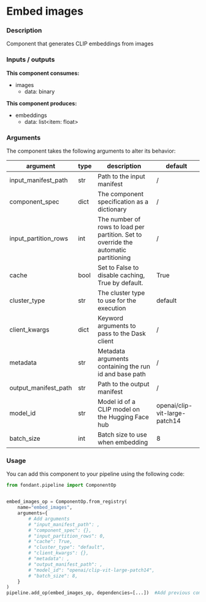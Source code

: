 # Embed images

### Description
Component that generates CLIP embeddings from images

### Inputs / outputs

**This component consumes:**

- images
    - data: binary

**This component produces:**

- embeddings
    - data: list<item: float>

### Arguments

The component takes the following arguments to alter its behavior:

| argument | type | description | default |
| -------- | ---- | ----------- | ------- |
| input_manifest_path | str | Path to the input manifest | / |
| component_spec | dict | The component specification as a dictionary | / |
| input_partition_rows | int | The number of rows to load per partition.                         Set to override the automatic partitioning | / |
| cache | bool | Set to False to disable caching, True by default. | True |
| cluster_type | str | The cluster type to use for the execution | default |
| client_kwargs | dict | Keyword arguments to pass to the Dask client | / |
| metadata | str | Metadata arguments containing the run id and base path | / |
| output_manifest_path | str | Path to the output manifest | / |
| model_id | str | Model id of a CLIP model on the Hugging Face hub | openai/clip-vit-large-patch14 |
| batch_size | int | Batch size to use when embedding | 8 |

### Usage

You can add this component to your pipeline using the following code:

```python
from fondant.pipeline import ComponentOp


embed_images_op = ComponentOp.from_registry(
    name="embed_images",
    arguments={
        # Add arguments
        # "input_manifest_path": ,
        # "component_spec": {},
        # "input_partition_rows": 0,
        # "cache": True,
        # "cluster_type": "default",
        # "client_kwargs": {},
        # "metadata": ,
        # "output_manifest_path": ,
        # "model_id": "openai/clip-vit-large-patch14",
        # "batch_size": 8,
    }
)
pipeline.add_op(embed_images_op, dependencies=[...])  #Add previous component as dependency
```

